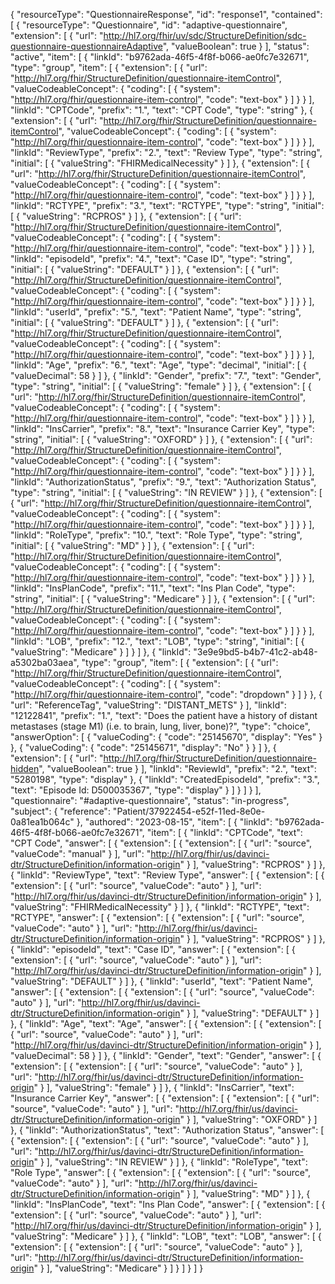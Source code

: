 {
    "resourceType": "QuestionnaireResponse",
    "id": "response1",
    "contained": [
        {
            "resourceType": "Questionnaire",
            "id": "adaptive-questionnaire",
            "extension": [
                {
                    "url": "http://hl7.org/fhir/uv/sdc/StructureDefinition/sdc-questionnaire-questionnaireAdaptive",
                    "valueBoolean": true
                }
            ],
            "status": "active",
            "item": [
                {
                    "linkId": "b9762ada-46f5-4f8f-b066-ae0fc7e32671",
                    "type": "group",
                    "item": [
                        {
                            "extension": [
                                {
                                    "url": "http://hl7.org/fhir/StructureDefinition/questionnaire-itemControl",
                                    "valueCodeableConcept": {
                                        "coding": [
                                            {
                                                "system": "http://hl7.org/fhir/questionnaire-item-control",
                                                "code": "text-box"
                                            }
                                        ]
                                    }
                                }
                            ],
                            "linkId": "CPTCode",
                            "prefix": "1.",
                            "text": "CPT Code",
                            "type": "string"
                        },
                        {
                            "extension": [
                                {
                                    "url": "http://hl7.org/fhir/StructureDefinition/questionnaire-itemControl",
                                    "valueCodeableConcept": {
                                        "coding": [
                                            {
                                                "system": "http://hl7.org/fhir/questionnaire-item-control",
                                                "code": "text-box"
                                            }
                                        ]
                                    }
                                }
                            ],
                            "linkId": "ReviewType",
                            "prefix": "2.",
                            "text": "Review Type",
                            "type": "string",
                            "initial": [
                                {
                                    "valueString": "FHIRMedicalNecessity"
                                }
                            ]
                        },
                        {
                            "extension": [
                                {
                                    "url": "http://hl7.org/fhir/StructureDefinition/questionnaire-itemControl",
                                    "valueCodeableConcept": {
                                        "coding": [
                                            {
                                                "system": "http://hl7.org/fhir/questionnaire-item-control",
                                                "code": "text-box"
                                            }
                                        ]
                                    }
                                }
                            ],
                            "linkId": "RCTYPE",
                            "prefix": "3.",
                            "text": "RCTYPE",
                            "type": "string",
                            "initial": [
                                {
                                    "valueString": "RCPROS"
                                }
                            ]
                        },
                        {
                            "extension": [
                                {
                                    "url": "http://hl7.org/fhir/StructureDefinition/questionnaire-itemControl",
                                    "valueCodeableConcept": {
                                        "coding": [
                                            {
                                                "system": "http://hl7.org/fhir/questionnaire-item-control",
                                                "code": "text-box"
                                            }
                                        ]
                                    }
                                }
                            ],
                            "linkId": "episodeId",
                            "prefix": "4.",
                            "text": "Case ID",
                            "type": "string",
                            "initial": [
                                {
                                    "valueString": "DEFAULT"
                                }
                            ]
                        },
                        {
                            "extension": [
                                {
                                    "url": "http://hl7.org/fhir/StructureDefinition/questionnaire-itemControl",
                                    "valueCodeableConcept": {
                                        "coding": [
                                            {
                                                "system": "http://hl7.org/fhir/questionnaire-item-control",
                                                "code": "text-box"
                                            }
                                        ]
                                    }
                                }
                            ],
                            "linkId": "userId",
                            "prefix": "5.",
                            "text": "Patient Name",
                            "type": "string",
                            "initial": [
                                {
                                    "valueString": "DEFAULT"
                                }
                            ]
                        },
                        {
                            "extension": [
                                {
                                    "url": "http://hl7.org/fhir/StructureDefinition/questionnaire-itemControl",
                                    "valueCodeableConcept": {
                                        "coding": [
                                            {
                                                "system": "http://hl7.org/fhir/questionnaire-item-control",
                                                "code": "text-box"
                                            }
                                        ]
                                    }
                                }
                            ],
                            "linkId": "Age",
                            "prefix": "6.",
                            "text": "Age",
                            "type": "decimal",
                            "initial": [
                                {
                                    "valueDecimal": 58
                                }
                            ]
                        },
                        {
                            "linkId": "Gender",
                            "prefix": "7.",
                            "text": "Gender",
                            "type": "string",
                            "initial": [
                                {
                                    "valueString": "female"
                                }
                            ]
                        },
                        {
                            "extension": [
                                {
                                    "url": "http://hl7.org/fhir/StructureDefinition/questionnaire-itemControl",
                                    "valueCodeableConcept": {
                                        "coding": [
                                            {
                                                "system": "http://hl7.org/fhir/questionnaire-item-control",
                                                "code": "text-box"
                                            }
                                        ]
                                    }
                                }
                            ],
                            "linkId": "InsCarrier",
                            "prefix": "8.",
                            "text": "Insurance Carrier Key",
                            "type": "string",
                            "initial": [
                                {
                                    "valueString": "OXFORD"
                                }
                            ]
                        },
                        {
                            "extension": [
                                {
                                    "url": "http://hl7.org/fhir/StructureDefinition/questionnaire-itemControl",
                                    "valueCodeableConcept": {
                                        "coding": [
                                            {
                                                "system": "http://hl7.org/fhir/questionnaire-item-control",
                                                "code": "text-box"
                                            }
                                        ]
                                    }
                                }
                            ],
                            "linkId": "AuthorizationStatus",
                            "prefix": "9.",
                            "text": "Authorization Status",
                            "type": "string",
                            "initial": [
                                {
                                    "valueString": "IN REVIEW"
                                }
                            ]
                        },
                        {
                            "extension": [
                                {
                                    "url": "http://hl7.org/fhir/StructureDefinition/questionnaire-itemControl",
                                    "valueCodeableConcept": {
                                        "coding": [
                                            {
                                                "system": "http://hl7.org/fhir/questionnaire-item-control",
                                                "code": "text-box"
                                            }
                                        ]
                                    }
                                }
                            ],
                            "linkId": "RoleType",
                            "prefix": "10.",
                            "text": "Role Type",
                            "type": "string",
                            "initial": [
                                {
                                    "valueString": "MD"
                                }
                            ]
                        },
                        {
                            "extension": [
                                {
                                    "url": "http://hl7.org/fhir/StructureDefinition/questionnaire-itemControl",
                                    "valueCodeableConcept": {
                                        "coding": [
                                            {
                                                "system": "http://hl7.org/fhir/questionnaire-item-control",
                                                "code": "text-box"
                                            }
                                        ]
                                    }
                                }
                            ],
                            "linkId": "InsPlanCode",
                            "prefix": "11.",
                            "text": "Ins Plan Code",
                            "type": "string",
                            "initial": [
                                {
                                    "valueString": "Medicare"
                                }
                            ]
                        },
                        {
                            "extension": [
                                {
                                    "url": "http://hl7.org/fhir/StructureDefinition/questionnaire-itemControl",
                                    "valueCodeableConcept": {
                                        "coding": [
                                            {
                                                "system": "http://hl7.org/fhir/questionnaire-item-control",
                                                "code": "text-box"
                                            }
                                        ]
                                    }
                                }
                            ],
                            "linkId": "LOB",
                            "prefix": "12.",
                            "text": "LOB",
                            "type": "string",
                            "initial": [
                                {
                                    "valueString": "Medicare"
                                }
                            ]
                        }
                    ]
                },
                {
                    "linkId": "3e9e9bd5-b4b7-41c2-ab48-a5302ba03aea",
                    "type": "group",
                    "item": [
                        {
                            "extension": [
                                {
                                    "url": "http://hl7.org/fhir/StructureDefinition/questionnaire-itemControl",
                                    "valueCodeableConcept": {
                                        "coding": [
                                            {
                                                "system": "http://hl7.org/fhir/questionnaire-item-control",
                                                "code": "dropdown"
                                            }
                                        ]
                                    }
                                },
                                {
                                    "url": "ReferenceTag",
                                    "valueString": "DISTANT_METS"
                                }
                            ],
                            "linkId": "12122841",
                            "prefix": "1.",
                            "text": "Does the patient have a history of distant metastases (stage M1) (i.e. to brain, lung, liver, bone)?",
                            "type": "choice",
                            "answerOption": [
                                {
                                    "valueCoding": {
                                        "code": "25145670",
                                        "display": "Yes"
                                    }
                                },
                                {
                                    "valueCoding": {
                                        "code": "25145671",
                                        "display": "No"
                                    }
                                }
                            ]
                        },
                        {
                            "extension": [
                                {
                                    "url": "http://hl7.org/fhir/StructureDefinition/questionnaire-hidden",
                                    "valueBoolean": true
                                }
                            ],
                            "linkId": "ReviewId",
                            "prefix": "2.",
                            "text": "5280198",
                            "type": "display"
                        },
                        {
                            "linkId": "CreatedEpisodeId",
                            "prefix": "3.",
                            "text": "Episode Id: D500035367",
                            "type": "display"
                        }
                    ]
                }
            ]
        }
    ],
    "questionnaire": "#adaptive-questionnaire",
    "status": "in-progress",
    "subject": {
        "reference": "Patient/37922454-e52f-11ed-8e0e-0a81ea1b064c"
    },
    "authored": "2023-08-15",
    "item": [
        {
            "linkId": "b9762ada-46f5-4f8f-b066-ae0fc7e32671",
            "item": [
                {
                    "linkId": "CPTCode",
                    "text": "CPT Code",
                    "answer": [
                        {
                            "extension": [
                                {
                                    "extension": [
                                        {
                                            "url": "source",
                                            "valueCode": "manual"
                                        }
                                    ],
                                    "url": "http://hl7.org/fhir/us/davinci-dtr/StructureDefinition/information-origin"
                                }
                            ],
                            "valueString": "RCPROS"
                        }
                    ]
                },
                {
                    "linkId": "ReviewType",
                    "text": "Review Type",
                    "answer": [
                        {
                            "extension": [
                                {
                                    "extension": [
                                        {
                                            "url": "source",
                                            "valueCode": "auto"
                                        }
                                    ],
                                    "url": "http://hl7.org/fhir/us/davinci-dtr/StructureDefinition/information-origin"
                                }
                            ],
                            "valueString": "FHIRMedicalNecessity"
                        }
                    ]
                },
                {
                    "linkId": "RCTYPE",
                    "text": "RCTYPE",
                    "answer": [
                        {
                            "extension": [
                                {
                                    "extension": [
                                        {
                                            "url": "source",
                                            "valueCode": "auto"
                                        }
                                    ],
                                    "url": "http://hl7.org/fhir/us/davinci-dtr/StructureDefinition/information-origin"
                                }
                            ],
                            "valueString": "RCPROS"
                        }
                    ]
                },
                {
                    "linkId": "episodeId",
                    "text": "Case ID",
                    "answer": [
                        {
                            "extension": [
                                {
                                    "extension": [
                                        {
                                            "url": "source",
                                            "valueCode": "auto"
                                        }
                                    ],
                                    "url": "http://hl7.org/fhir/us/davinci-dtr/StructureDefinition/information-origin"
                                }
                            ],
                            "valueString": "DEFAULT"
                        }
                    ]
                },
                {
                    "linkId": "userId",
                    "text": "Patient Name",
                    "answer": [
                        {
                            "extension": [
                                {
                                    "extension": [
                                        {
                                            "url": "source",
                                            "valueCode": "auto"
                                        }
                                    ],
                                    "url": "http://hl7.org/fhir/us/davinci-dtr/StructureDefinition/information-origin"
                                }
                            ],
                            "valueString": "DEFAULT"
                        }
                    ]
                },
                {
                    "linkId": "Age",
                    "text": "Age",
                    "answer": [
                        {
                            "extension": [
                                {
                                    "extension": [
                                        {
                                            "url": "source",
                                            "valueCode": "auto"
                                        }
                                    ],
                                    "url": "http://hl7.org/fhir/us/davinci-dtr/StructureDefinition/information-origin"
                                }
                            ],
                            "valueDecimal": 58
                        }
                    ]
                },
                {
                    "linkId": "Gender",
                    "text": "Gender",
                    "answer": [
                        {
                            "extension": [
                                {
                                    "extension": [
                                        {
                                            "url": "source",
                                            "valueCode": "auto"
                                        }
                                    ],
                                    "url": "http://hl7.org/fhir/us/davinci-dtr/StructureDefinition/information-origin"
                                }
                            ],
                            "valueString": "female"
                        }
                    ]
                },
                {
                    "linkId": "InsCarrier",
                    "text": "Insurance Carrier Key",
                    "answer": [
                        {
                            "extension": [
                                {
                                    "extension": [
                                        {
                                            "url": "source",
                                            "valueCode": "auto"
                                        }
                                    ],
                                    "url": "http://hl7.org/fhir/us/davinci-dtr/StructureDefinition/information-origin"
                                }
                            ],
                            "valueString": "OXFORD"
                        }
                    ]
                },
                {
                    "linkId": "AuthorizationStatus",
                    "text": "Authorization Status",
                    "answer": [
                        {
                            "extension": [
                                {
                                    "extension": [
                                        {
                                            "url": "source",
                                            "valueCode": "auto"
                                        }
                                    ],
                                    "url": "http://hl7.org/fhir/us/davinci-dtr/StructureDefinition/information-origin"
                                }
                            ],
                            "valueString": "IN REVIEW"
                        }
                    ]
                },
                {
                    "linkId": "RoleType",
                    "text": "Role Type",
                    "answer": [
                        {
                            "extension": [
                                {
                                    "extension": [
                                        {
                                            "url": "source",
                                            "valueCode": "auto"
                                        }
                                    ],
                                    "url": "http://hl7.org/fhir/us/davinci-dtr/StructureDefinition/information-origin"
                                }
                            ],
                            "valueString": "MD"
                        }
                    ]
                },
                {
                    "linkId": "InsPlanCode",
                    "text": "Ins Plan Code",
                    "answer": [
                        {
                            "extension": [
                                {
                                    "extension": [
                                        {
                                            "url": "source",
                                            "valueCode": "auto"
                                        }
                                    ],
                                    "url": "http://hl7.org/fhir/us/davinci-dtr/StructureDefinition/information-origin"
                                }
                            ],
                            "valueString": "Medicare"
                        }
                    ]
                },
                {
                    "linkId": "LOB",
                    "text": "LOB",
                    "answer": [
                        {
                            "extension": [
                                {
                                    "extension": [
                                        {
                                            "url": "source",
                                            "valueCode": "auto"
                                        }
                                    ],
                                    "url": "http://hl7.org/fhir/us/davinci-dtr/StructureDefinition/information-origin"
                                }
                            ],
                            "valueString": "Medicare"
                        }
                    ]
                }
            ]
        }
    ]
}
